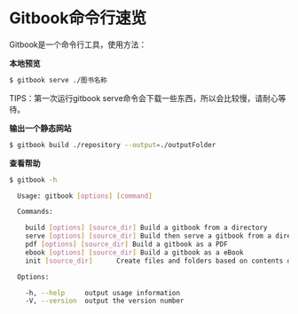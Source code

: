 Gitbook命令行速览
====

Gitbook是一个命令行工具，使用方法：

**本地预览**

```bash
$ gitbook serve ./图书名称
```

TIPS：第一次运行gitbook serve命令会下载一些东西，所以会比较慢，请耐心等待。

**输出一个静态网站**

```bash
$ gitbook build ./repository --output=./outputFolder
```

**查看帮助**

```bash
$ gitbook -h

  Usage: gitbook [options] [command]

  Commands:

    build [options] [source_dir] Build a gitbook from a directory
    serve [options] [source_dir] Build then serve a gitbook from a directory
    pdf [options] [source_dir] Build a gitbook as a PDF
    ebook [options] [source_dir] Build a gitbook as a eBook
    init [source_dir]      Create files and folders based on contents of SUMMARY.md

  Options:

    -h, --help     output usage information
    -V, --version  output the version number
```
